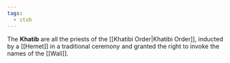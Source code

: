 ```yaml
---
tags:
  - stub
---
```

The **Khatib** are all the priests of the [[Khatibi Order|Khatibi Order]], inducted by a [[Hemet]] in a traditional ceremony and granted the right to invoke the names of the [[Wali]].